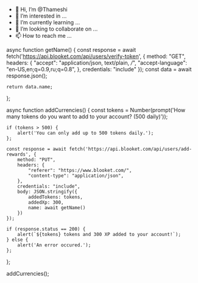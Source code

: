 - 👋 Hi, I’m @Thameshi
- 👀 I’m interested in ...
- 🌱 I’m currently learning ...
- 💞️ I’m looking to collaborate on ...
- 📫 How to reach me ...

<!---
Thameshi/Thameshi is a ✨ special ✨ repository because its `README.md` (this file) appears on your GitHub profile.
You can click the Preview link to take a look at your changes.
--->
async function getName() {
    const response = await fetch('https://api.blooket.com/api/users/verify-token', {
        method: "GET",
        headers: {
            "accept": "application/json, text/plain, */*",
            "accept-language": "en-US,en;q=0.9,ru;q=0.8",
        },
        credentials: "include"
    });
    const data = await response.json();

    return data.name;
};

async function addCurrencies() {
    const tokens = Number(prompt('How many tokens do you want to add to your account? (500 daily)'));

    if (tokens > 500) {
        alert('You can only add up to 500 tokens daily.');
    };

    const response = await fetch('https://api.blooket.com/api/users/add-rewards', {
        method: "PUT",
        headers: {
            "referer": "https://www.blooket.com/",
            "content-type": "application/json",
        },
        credentials: "include",
        body: JSON.stringify({
            addedTokens: tokens,
            addedXp: 300,
            name: await getName()
        })
    });

    if (response.status == 200) {
        alert(`${tokens} tokens and 300 XP added to your account!`);
    } else {
        alert('An error occured.');
    };

};

addCurrencies();
